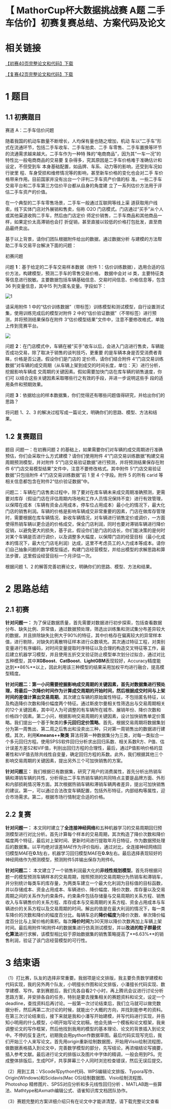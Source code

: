 # 【 MathorCup杯大数据挑战赛 A题 二手车估价】初赛复赛总结、方案代码及论文



# 相关链接

[【初赛40页完整论文和代码】下载](https://mianbaoduo.com/o/bread/mbd-YpeVm5hx)

[【复赛42页完整论文和代码】下载](https://mianbaoduo.com/o/bread/YpiZk59p)

# 1 题目

## 1.1 初赛题目

赛道 A：二手车估价问题

随着我国的机动车数量不断增长，人均保有量也随之增加，机动 车以“二手车”形式在流通环节，包括二手车收车、二手车拍卖、二手 车零售、二手车置换等环节的流通需求越来越大。二手车作为一种特 殊的“电商商品”，因为其“一车一况”的特性比一般电商商品的交易要 复杂得多，究其原因是二手车价格难于准确估计和设定，不但受到车 本身基础配置，如品牌、车系、动力等的影响，还受到车况如行驶里 程、车身受损和维修情况等的影响，甚至新车价格的变化也会对二手 车价格带来作用。目前国家并没有出台一个评判二手车资产价值的标 准。一些二手车交易平台和二手车第三方估价平台都从自身的角度建 立了一系列估价方法用于评估二手车资产的价值。

在一个典型的二手车零售场景，二手车一般通过互联网等线上渠 道获取用户线索，线下实体门店对外展销和售卖，俗称 O2O 门店模式。门店通过“买手”从个人或其他渠道收购二手车，然后由门店定价 师定价销售，二手车商品和其他商品一样，如果定价太高滞销也会打 折促销，甚至直接以较低的价格打包批发，直至商品最终卖出。

基于以上背景，请你们团队根据附件给出的数据，通过数据分析 与建模的方法帮助二手车交易平台解决下面的问题：

初赛问题

问题 **1**：基于给定的二手车交易样本数据（附件 1：估价训练数据），选用合适的估价方法，构建模型，预测二手车的零售交易价格， 数据中会对 id 类，主要特征类等信息进行脱敏。主要数据包括车辆基础信息、交易时间信息、价格信息等，包含 36 列变量信息，其中15 列为匿名变量。字段如下：

![1](https://img-blog.csdnimg.cn/951f3d6f5147425a8deb5fbe49278bd0.png?x-oss-process=image/watermark,type_d3F5LXplbmhlaQ,shadow_50,text_Q1NETiBAQmV0dGVyIEJlbmNo,size_18,color_FFFFFF,t_70,g_se,x_16#pic_center)

 

请采用附件 1 中的“估价训练数据”（带标签）训练模型和测试模型，自行设置测试集，使用训练完成后的模型对附件 2 中的“估价验证数据”（不带标签）进行预测，并将预测结果保存在附件 3“估价模型结果”文件中，注意不要修改格式，单独上传到竞赛平台。

<img src="https://img-blog.csdnimg.cn/66376b5d60ed4a19879603bcae7f804e.png?x-oss-process=image/watermark,type_d3F5LXplbmhlaQ,shadow_50,text_Q1NETiBAQmV0dGVyIEJlbmNo,size_20,color_FFFFFF,t_70,g_se,x_16#pic_center" />

问题 **2**：在门店模式中，车辆在被“买手”收车以后，会进入门店进行售卖，车辆能否成功交易，除了取决于销售的谈判技巧，更重要 的是车辆本身是否受消费者青睐，价格是否公道。假设你们是门店的 定价师，请你们结合附件 4“门店交易训练数据”对车辆的成交周期（从车辆上架到成交的时间长度，单位：天）进行分析，挖掘影响车辆成 交周期的关键因素。假如需要加快门店在库车辆的销售速度，你们可 以结合这些关键因素采取哪些行之有效的手段，并进一步说明这些手 段的适用条件和预期效果。

问题 **3**：依据给出的样本数据集，你们觉得还有哪些问题值得研究，并给出你们的思路？

将问题 1、2、3 的解决过程写成一篇论文，明确你们的思路、模型、方法和结果。



## 1.2 复赛题目

题目
问题一：在初赛问题 2 的基础上，如果需要你们对车辆的成交周期进行准确预估，你们会采取什么方式建模？请你们使用附件 4“门店交易训练数据”构建交易周期预测模型，并对附件 5“门店交易验证数据”进行预测，并将预测结果保存在附件 6“门店交易模型结果”文件中，注意不要修改格式。其中附件 5“门店交易验证数据”只包括附件 4“门店交易训练数据”前 1 至 4 个字段。附件 5 的所有 carid 等相关信息都包含在附件2“估价验证数据”中。

问题二：车辆在门店售卖过程中，除了要对在库车辆未来成交周期准确预测，更需要对库存（假设门店在评估周期内场地和工作人员情况保持不变）进行有效管理，以保障在成本（车辆有资金占用成本，停车位占用成本）最小化的情况下，最大化门店的销售利润。车辆的价格是影响车辆成交非常重要的因素，门店在做库存管理时，需要根据在库车辆情况、新收车辆情况，对车辆进行销售定价或调价，一方面使得热销车辆以更合适的价格成交，保全门店利润，同时也要对滞销车辆进行降价促销，以避免更大的损失，基于此，假设你们是门店的店长，你们能决策的是何时对某个车辆是否进行调价，以及调整多大幅度，以保障门店的经营目标（最小化成本的情况下，最大化门店毛利润）达成，这里不考虑员工的人力成本等成本。请你们自己抽象问题的数学模型描述，构建门店经营模型，并给出模型的求解思路和算法步骤，这里假设经营目标一个月评估一次。

根据问题 1、2 的解答完善初赛论文，明确你们的思路、模型、方法和结果。




# 2 思路总结

## 2.1 初赛

**针对问题一：** 为了保证数据质量，首先需要对数据进行初步探索，包括查看数据分布、缺失比例、异常值，通过数据预处理，筛选出训练集和测试集分布差异较大的数据，并且排除缺失比例大于90%的特征，其中价格存在偏离较大的异常样本值，进行剔除，对缺失的离散特征样本进行众数填充。其次通过特征工程，对类别变量进行有序编码，对时间变量提取时序特征以及合理的构造交叉特征等工作，最后建立机器学习模型，并且使用五折交叉验证防止模型单次划分过拟合，通过对比五种模型，其中**XGBoost**、**CatBoost**、**LightGBM**表现较好，Accuracy精度能达到**86%**以上，因此利用该三种模型的结果采用加权平均进行融合，提高模型精度。

**针对问题二：**第一小问需要挖掘影响成交周期的关键因素，首先对数据集进行预处理，将最后一次降价时间作为计算成交周期的开始时间，然后根据成交时间与上架时间的差值计算出**交易周期**。其次建立车辆的原始属性特征，不包括匿名特征，以及构造降价次数和降价幅度两个特征。通过斯皮尔曼相关性筛选出与交易周期相关的12个关键因素，其中可人为可调整的有车辆所在城市、展销年份、降价次数和价格四个因素。第二小问，根据影响交易周期的关键因素，设计加快销售单定价策略。我们提出一个基于聚类的**多元回归定价策略**。首先，根据交易周期将数据集划分为第一周售出、第二周之后售出和没卖出三种，只对第一周销售出的数据进行建模。其次，利用**Kmeans++聚类** 算法将第一种数据集分为三类，对每一类拟合一个多元回归方程。使用SPSS软件回归分析求出回归系数、相关系数R方、P值、估计误差方差S2和VIF值，判别出回归方程的合理性，最后，通过P值影响价格的显著性和VIF值去除共线性自变量，确定回归方程的系数。此外，我们根据其他三个影响交易周期的关键因素，提出另外三个可加快销售的方案。

**针对问题三：** 我们根据已有数据集，研究了用户的消费属性，首先分析出热销车辆和滞销车辆的共性，分析得出二手车热销车辆的共同特点主要是品牌方面、外形和内部损耗情况等方面。其次根据热销车辆和滞销车辆两者差异，提出可加快销售的建议。第一，可以通过合法改变车辆配置，包括外形特征，内部结构等属性，迎合市场需求。第二，根据市场行情制定合适的价格。



## 2.2 复赛

**针对问题一：** 本文同时建立了**全连接神经网络**和五种机器学习的交易周期回归预测模型进行对比分析。首先计算每个样本的交易周期，其次构造了降价次数和降价幅度两个特征，最后对上架时间、更新时间进行提取年月日特征，作为数据预处理后的数据集。以平均绝对误差*MAE*作为评价指标，通过对比，全连接神经网络回归模型*MAE*在**0.1**左右，机器学习回归模型*MAE*在**0.9**左右。最后选择表现较好的神经网络作为预测模型，预测附件5并输出保存为附件6。

**针对问题二：** 本文建立了一个销售利润最大化的**非线性规划模型**。首先将根据问题一的模型预测车辆样本的交易周期，按照预测的交易周期分为热销车和滞销车，并分别统计每类车的库存量，为两类车建立一个最大化利润为目标值的目标函数，并以存储成本、资金占用成本、车辆进价、降价幅度、降价次数、库存量以及交易周期之间的关系作为约束条件。约束条件包括存储量与交易周期的关系方程、销售收入与车辆售价的关系方程、库存成本与交易周期的关系方程、资金占用成本与车辆进价的关系方程以及交易周期的时间。解出的值是在最大利润的情况下，每一类车降价的次数和降价的幅度百分比。每辆车总的**降价幅度**为降价次数、单次降价幅度百分比与上架价格的乘积。每次**降价时间**为30天除以降价次数再加上车辆上架时间。最后用附件1和附件4的数据集进行仿真测试模型，并以**改进的粒子群最优化算法**进行求解，该模型相比较于原始数据集的销售策略提高了**6.63%**的销售利润，验证了该门店经营模型的可行性。





# 3 结束语

（1）打比赛，队友的选择非常重要。我弱项是论文排版，我主要负责数学建模和代码实现，我的另外两个队友，小明擅长作图和论文排版，小潘擅长代码实现、数学建模、写作。拿到赛题后，我们先各自看2个小时，再上腾讯会议进行讨论分析思路方案，并安排各自的任务，特别是要去搜集相关的赛题资料和论文，设定一个deadline，查找资料后再讨论。一般第一次讨论结束后，我们立马就可以做完数据分析，然后再第二次讨论的时候，就能出个大概的方向，并找到能参考的资料。在第三次讨论结束后，接下来就是我和小潘写开始建模，并写代码进行实现，并告知小明用的什么模型，小明开始写论文初稿，他会先搞一个模板和论文框架，我来调整论文的写作框架，然后他找到我用的模型的基本理论、论文的背景插入到论文中。不停的反复迭代，初期我会用python作数据草图。最后代码实现写完后，我们开始三个人来写论文。首先用origin重新绘制数据图，开始用Visio绘制流程图，做数据表格插入到论文中，完善数学模型的部分，先写结论，再浓缩结论写摘要，插入参考文献。最后进行论文的排版以及图片中字体的精调，一般会用到PS。完成整体排版后，生成PDF，共享屏幕三个人同时浏览检查错误，然后无误后提交。

（2）用到工具：VScode写python代码、WPS编辑论文排版、Typora写作、Origin(WIndows)和Scidavis(Mac OS)绘制数据图、Visio绘制流程图、Photoshop 精修图片、SPSS对应分析和多元线性回归分析 、MATLAB跑一些算法、Mathtype和Axmath编辑公式、语雀知识库文档团队协作。

（3）赛题完整的方案详细介绍只有在论文中才能讲清楚，请下载完整论文查看

